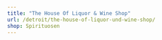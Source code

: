 ```yaml
---
title: "The House Of Liquor & Wine Shop"
url: /detroit/the-house-of-liquor-und-wine-shop/
shop: Spirituosen
---
```

